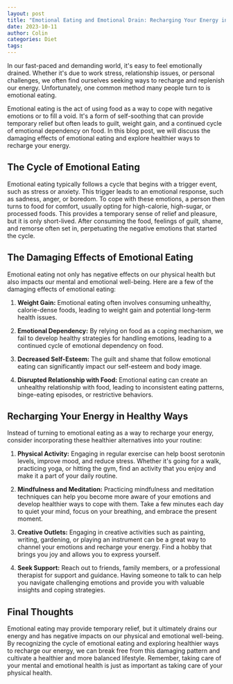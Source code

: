 ```yaml
---
layout: post
title: "Emotional Eating and Emotional Drain: Recharging Your Energy in Healthy Ways"
date: 2023-10-11
author: Colin
categories: Diet
tags: 
---
```


In our fast-paced and demanding world, it's easy to feel emotionally drained. Whether it's due to work stress, relationship issues, or personal challenges, we often find ourselves seeking ways to recharge and replenish our energy. Unfortunately, one common method many people turn to is emotional eating. 

Emotional eating is the act of using food as a way to cope with negative emotions or to fill a void. It's a form of self-soothing that can provide temporary relief but often leads to guilt, weight gain, and a continued cycle of emotional dependency on food. In this blog post, we will discuss the damaging effects of emotional eating and explore healthier ways to recharge your energy.

## The Cycle of Emotional Eating

Emotional eating typically follows a cycle that begins with a trigger event, such as stress or anxiety. This trigger leads to an emotional response, such as sadness, anger, or boredom. To cope with these emotions, a person then turns to food for comfort, usually opting for high-calorie, high-sugar, or processed foods. This provides a temporary sense of relief and pleasure, but it is only short-lived. After consuming the food, feelings of guilt, shame, and remorse often set in, perpetuating the negative emotions that started the cycle.

## The Damaging Effects of Emotional Eating

Emotional eating not only has negative effects on our physical health but also impacts our mental and emotional well-being. Here are a few of the damaging effects of emotional eating:

1. **Weight Gain:** Emotional eating often involves consuming unhealthy, calorie-dense foods, leading to weight gain and potential long-term health issues.

2. **Emotional Dependency:** By relying on food as a coping mechanism, we fail to develop healthy strategies for handling emotions, leading to a continued cycle of emotional dependency on food.

3. **Decreased Self-Esteem:** The guilt and shame that follow emotional eating can significantly impact our self-esteem and body image.

4. **Disrupted Relationship with Food:** Emotional eating can create an unhealthy relationship with food, leading to inconsistent eating patterns, binge-eating episodes, or restrictive behaviors.

## Recharging Your Energy in Healthy Ways

Instead of turning to emotional eating as a way to recharge your energy, consider incorporating these healthier alternatives into your routine:

1. **Physical Activity:** Engaging in regular exercise can help boost serotonin levels, improve mood, and reduce stress. Whether it's going for a walk, practicing yoga, or hitting the gym, find an activity that you enjoy and make it a part of your daily routine.

2. **Mindfulness and Meditation:** Practicing mindfulness and meditation techniques can help you become more aware of your emotions and develop healthier ways to cope with them. Take a few minutes each day to quiet your mind, focus on your breathing, and embrace the present moment.

3. **Creative Outlets:** Engaging in creative activities such as painting, writing, gardening, or playing an instrument can be a great way to channel your emotions and recharge your energy. Find a hobby that brings you joy and allows you to express yourself.

4. **Seek Support:** Reach out to friends, family members, or a professional therapist for support and guidance. Having someone to talk to can help you navigate challenging emotions and provide you with valuable insights and coping strategies.

## Final Thoughts

Emotional eating may provide temporary relief, but it ultimately drains our energy and has negative impacts on our physical and emotional well-being. By recognizing the cycle of emotional eating and exploring healthier ways to recharge our energy, we can break free from this damaging pattern and cultivate a healthier and more balanced lifestyle. Remember, taking care of your mental and emotional health is just as important as taking care of your physical health.